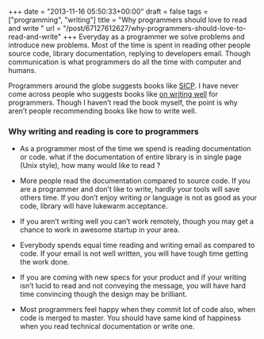 +++
date = "2013-11-16 05:50:33+00:00"
draft = false
tags = ["programming", "writing"]
title = "Why programmers should love to read and write "
url = "/post/67127612627/why-programmers-should-love-to-read-and-write"
+++
Everyday as a programmer we solve problems and introduce new problems. Most of the time is spent in reading other people source code, library documentation, replying to developers email. Though communication is what programmers do all the time with computer and humans.

Programmers around the globe suggests books like <a href="https://mitpress.mit.edu/sicp/" target="_blank">SICP</a>. I have never come across people who suggests books like <a href="http://www.goodreads.com/book/show/53343.On_Writing_Well" target="_blank">on writing well</a> for programmers. Though I haven’t read the book myself, the point is why aren’t people recommending books like how to write well.

### Why writing and reading is core to programmers

* As a programmer most of the time we spend is reading documentation or code. what if the documentation of entire library is in single page (Unix style), how many would like to read ?


* More people read the documentation compared to source code. If you are a programmer and don’t like to write, hardly your tools will save others time. If you don’t enjoy writing or language is not as good as your code, library will have lukewarm acceptance.


* If you aren’t writing well you can’t work remotely, though you may get a chance to work in awesome startup in your area.


* Everybody spends equal time reading and writing email as compared to code. If your email is not well written, you will have tough time getting the work done.


* If you are coming with new specs for your product and if your writing isn’t lucid to read and not conveying the message, you will have hard time convincing though the design may be brilliant.


* Most programmers feel happy when they commit lot of code also, when code is merged to master. You should have same kind of happiness when you read technical documentation or write one.
